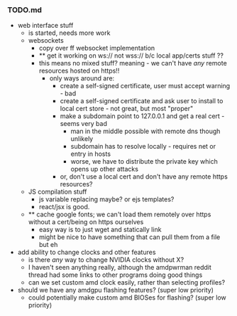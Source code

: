 ### TODO.md

- web interface stuff
  - is started, needs more work
  - websockets
    - copy over ff websocket implementation
    - ** get it working on ws:// not wss:// b/c local app/certs stuff ??
    - this means no mixed stuff? meaning - we can't have *any* remote resources hosted on https!!
      - only ways around are:
        - create a self-signed certificate, user must accept warning - bad
        - create a self-signed certificate and ask user to install to local cert store - not great, but most "proper"
        - make a subdomain point to 127.0.0.1 and get a real cert - seems very bad
        	- man in the middle possible with remote dns though unlikely
        	- subdomain has to resolve locally - requires net or entry in hosts
        	- worse, we have to distribute the private key which opens up other attacks
        - or, don't use a local cert and don't have any remote https resources?
  - JS compilation stuff
    - js variable replacing maybe? or ejs templates?
    - react/jsx is good.
  - ** cache google fonts; we can't load them remotely over https without a cert/being on https ourselves
    - easy way is to just wget and statically link
    - might be nice to have something that can pull them from a file but eh
- add ability to change clocks and other features
  - is there *any* way to change NVIDIA clocks without X?
  - I haven't seen anything really, although the amdpwrman reddit thread had some links to other programs doing good things
  - can we set custom amd clock easily, rather than selecting profiles?
- should we have any amdgpu flashing features? (super low priority)
  - could potentially make custom amd BIOSes for flashing? (super low priority)
